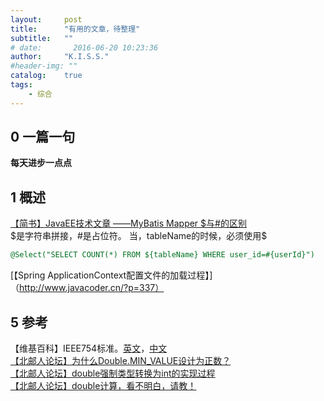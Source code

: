```yaml
---
layout:     post
title:      "有用的文章，待整理"
subtitle:   ""
# date:       2016-06-20 10:23:36
author:     "K.I.S.S."
#header-img: ""
catalog:    true
tags:
    - 综合
---
```


## 0 一篇一句

**每天进步一点点**

## 1 概述

[【简书】JavaEE技术文章 ——MyBatis Mapper $与#的区别](http://www.jianshu.com/p/7481670a90e2)    
$是字符串拼接，#是占位符。
当，tableName的时候，必须使用$

```sql
@Select("SELECT COUNT(*) FROM ${tableName} WHERE user_id=#{userId}")
```

[【Spring ApplicationContext配置文件的加载过程】]（http://www.javacoder.cn/?p=337）

## 5 参考

【维基百科】IEEE754标准。[英文](https://en.wikipedia.org/wiki/IEEE_floating_point)，[中文](https://zh.wikipedia.org/wiki/IEEE_754)    
[【北邮人论坛】为什么Double.MIN_VALUE设计为正数？](http://bbs.cloud.icybee.cn/article/Java/51063)    
[【北邮人论坛】double强制类型转换为int的实现过程](http://bbs.cloud.icybee.cn/article/Java/40040)    
[【北邮人论坛】double计算，看不明白，请教！](http://bbs.cloud.icybee.cn/article/Java/47757)

